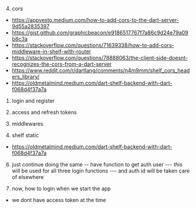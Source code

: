 4. cors
- https://appvesto.medium.com/how-to-add-cors-to-the-dart-server-9d55a2835397
- https://gist.github.com/graphicbeacon/e9186517767f7a86c9d24e79a09b8c3a
- https://stackoverflow.com/questions/71639338/how-to-add-cors-middleware-in-shelf-with-router 
- https://stackoverflow.com/questions/78888063/the-client-side-doesnt-recognizes-the-cors-from-a-dart-server
- https://www.reddit.com/r/dartlang/comments/n4m9mm/shelf_cors_headers_library/
- https://oldmetalmind.medium.com/dart-shelf-backend-with-dart-f068d4f37a7a


1. login and register

2. access and refresh tokens

3. middlewares 


5. shelf static
- https://oldmetalmind.medium.com/dart-shelf-backend-with-dart-f068d4f37a7a


6. just continue doing the same 
-- have function to get auth user
--- this will be used for all three login functions 
--- and auth id will be taken care of elsewhere

<!-- +++++++++++++++++++++ -->
7. now, how to login when we start the app
- we dont have access token at the time